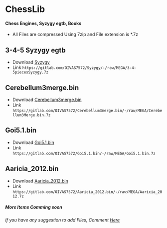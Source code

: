 # ChessLib

#### Chess Engines, Syzygy egtb, Books
- All Files are compressed Using 7zip and File extension is *.7z

## 3-4-5 Syzygy egtb
- Download [Syzygy](https://gitlab.com/OIVAS7572/syzygy/-/MEGA/master/3-4-5piecesSyzygy.7z)
- Link `https://gitlab.com/OIVAS7572/Syzygy/-/raw/MEGA/3-4-5piecesSyzygy.7z`

## Cerebellum3merge.bin
- Download [Cerebellum3merge.bin](https://gitlab.com/OIVAS7572/Cerebellum3merge.bin/-/raw/MEGA/Cerebellum3Merge.bin.7z)
- Link `https://gitlab.com/OIVAS7572/Cerebellum3merge.bin/-/raw/MEGA/Cerebellum3Merge.bin.7z`

## Goi5.1.bin
- Download [Goi5.1.bin](https://gitlab.com/OIVAS7572/Goi5.1.bin/-/raw/MEGA/Goi5.1.bin.7z)
- Link `https://gitlab.com/OIVAS7572/Goi5.1.bin/-/raw/MEGA/Goi5.1.bin.7z`

## Aaricia_2012.bin
- Download [Aaricia_2012.bin](https://gitlab.com/OIVAS7572/Aaricia_2012.bin/-/raw/MEGA/Aaricia_2012.7z)
- Link `https://gitlab.com/OIVAS7572/Aaricia_2012.bin/-/raw/MEGA/Aaricia_2012.7z`

##### More Items Comming soon

###### If you have any suggestion to add Files, Comment [Here](https://github.com/OIVAS7572/ChessLib/issues/1)

